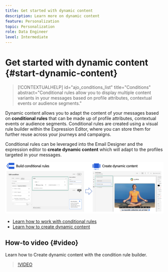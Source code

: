 ```yaml
---
title: Get started with dynamic content
description: Learn more on dynamic content
feature: Personalization
topic: Personalization
role: Data Engineer
level: Intermediate
---
```


# Get started with dynamic content {#start-dynamic-content}

>[!CONTEXTUALHELP]
>id="ajo_conditions_list"
>title="Conditions"
>abstract="Conditional rules allow you to display multiple content variants in your messages based on profile attributes, contextual events or audience segments." 

Dynamic content allows you to adapt the content of your messages based on **conditional rules** that can be made up of profile attributes, contextual events or audience segments. Conditional rules are created using a visual rule builder within the Expression Editor, where you can store them for further reuse across your journeys and campaigns.

Conditional rules can be leveraged into the Email Designer and the expression editor to **create dynamic content** which will adapt to the profiles targeted in your messages. 

![](assets/conditions-overview.png)

* [Learn how to work with conditional rules](create-conditions.md)
* [Learn how to create dynamic content](dynamic-content.md)

## How-to video {#video}

Learn how to Create dynamic content with the condition rule builder.

>[!VIDEO](https://video.tv.adobe.com/v/3409815?quality=12)
